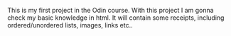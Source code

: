This is my first project in the Odin course. With this project I am gonna check my basic knowledge in html. It will contain some receipts, including ordered/unordered lists, images, links etc..